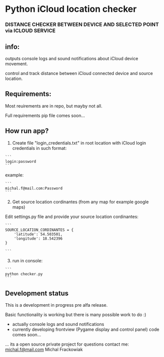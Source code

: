 # Python iCloud location checker

### DISTANCE CHECKER BETWEEN DEVICE AND SELECTED POINT via ICLOUD SERVICE

## info:

outputs console logs and sound notifications about iCloud device movement.

control and track distance between iCloud connected device and source location.



## Requirements:
Most reuirements are in repo, but mayby not all.

Full requirements pip file comes soon... 


## How run app?
  1. Create file "login_credentials.txt" in root location with iCloud login credentials in such format:
    
    ```
    login:password
    ```
    
  example:
    
    ```
    michal.f@mail.com:Password
    ```
    
  2. Get source location cordinantes (from any map for example google maps)
    
  Edit settings.py file and provide your source location cordinantes:
    
    ```
    SOURCE_LOCATION_CORDINANTES = {
        'latitude': 54.503501,
        'longitude': 18.542396
    }
    
    ```

  3. run in console:

    ```
    python checker.py
    ```

## Development status

This is a development in progress pre alfa release.

Basic functionality is working but there is many possible work to do :)

- actually console logs and sound notifications 
- currently developing frontview (Pygame display and control panel) code comes soon...

...
its a open source private project
for questions contact me: michal.f@mail.com Michal Frackowiak

